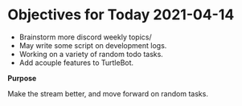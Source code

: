 # Objectives for Today 2021-04-14

- Brainstorm more discord weekly topics/
- May write some script on development logs.
- Working on a variety of random todo tasks.
- Add acouple features to TurtleBot.


**Purpose**

Make the stream better, and move forward on random tasks.
